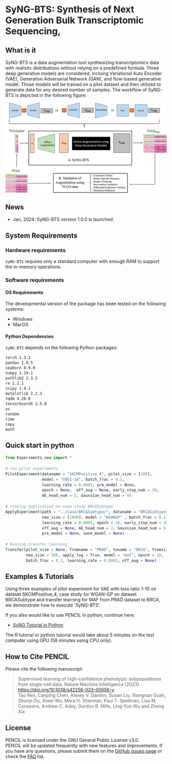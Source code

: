 # SyNG-BTS: Synthesis of Next Generation Bulk Transcriptomic Sequencing,

## What is it

SyNG-BTS is a data augmentation tool synthesizing transcriptomics data with realistic distributions without relying on a predefined formula. Three deep generative models are considered, incluing Variational Auto Encoder (VAE), Generative Adversarial Network (GAN), and flow-based generative model. Those models will be trained on a pilot dataset and then utilized to generate data for any desired number of samples. The workflow of SyNG-BTS is depicted in the following figure:

<p align="center">
  <img src="./pics/sygn-bts-workflow.jpg" width = "1000" alt="method" align=center />
</p>

## News 
* Jan, 2024: SyNG-BTS version 1.0.0 is launched.

## System Requirements
### Hardware requirements
`SyNG-BTS` requires only a standard computer with enough RAM to support the in-memory operations. 

### Software requirements
#### OS Requirements
The developmental version of the package has been tested on the following systems:
+ Windows
+ MacOS
 
  
#### Python Dependencies
`SyNG-BTS` depends on the following Python packages:

    torch 1.3.1
    pandas 1.0.5
    seaborn 0.9.0
    numpy 1.19.1
    pathlib2 2.3.2
    re 2.2.1
    scipy 1.4.1
    matplotlib 2.2.3
    tqdm 4.26.0
    tensorboardX 2.5.0
    os
    random
    time
    copy
    math

## Quick start in python
```python
from Experiments_new import *

# run pilot experiments
PilotExperiment(dataname = "SKCMPositive_4", pilot_size = [100],
                model = "VAE1-10", batch_frac = 0.1, 
                learning_rate = 0.0005, pre_model = None,
                epoch = None,  off_aug = None, early_stop_num = 30,
                AE_head_num = 2, Gaussian_head_num = 9)

# running application on case study BRCASubtype
ApplyExperiment(path = "../Case/BRCASubtype/", dataname = "BRCASubtypeSel", apply_log = True, 
                new_size = [1000], model = "WGANGP" , batch_frac = 0.1, 
                learning_rate = 0.0005, epoch = 10, early_stop_num = 30, 
                off_aug = None, AE_head_num = 2, Gaussian_head_num = 9, 
                pre_model = None, save_model = None)

# Running transfer learning
Transfer(pilot_size = None, fromname = "PRAD", toname = "BRCA", fromsize = 551, 
         new_size = 500, apply_log = True, model = "maf", epoch = 10,
         batch_frac = 0.1, learning_rate = 0.0005, off_aug = None)
```

## Examples & Tutorials
Using three examples of pilot experiment for VAE with loss ratio 1-10 on dataset SKCMPositive_4, case study for WGAN-GP on dataset BRCASubtype and transfer learning for MAF from PRAD dataset to BRCA,  we demonstrate how to execute 'SyNG-BTS'. <br>

If you also would like to use PENCIL in python, continue here:
+ [SyNG Tutorial in Python](https://github.com/cliffren/PENCIL/blob/main/examples/PENCIL_Tutorial_in_Python.ipynb)

The R tutorial or python tutorial would take about 5 minutes on the test computer using GPU (58 minutes using CPU only). 

## How to Cite PENCIL
Please cite the following manuscript:
>Supervised learning of high-confidence phenotypic subpopulations from single-cell data. Nature Machine Intelligence (2023). https://doi.org/10.1038/s42256-023-00656-y. <br>
Tao Ren, Canping Chen, Alexey V. Danilov, Susan Liu, Xiangnan Guan, Shunyi Du, Xiwei Wu, Mara H. Sherman, Paul T. Spellman, Lisa M. Coussens, Andrew C. Adey, Gordon B. Mills, Ling-Yun Wu and Zheng Xia


## License
PENCIL is licensed under the GNU General Public License v3.0. <br>
PENCIL will be updated frequently with new features and improvements. If you have any questions, please submit them on the [GitHub issues page](https://github.com/cliffren/PENCIL/issues) or check the [FAQ](https://cliffren.github.io/PENCIL/examples/FAQ/PENCIL_FAQ.html) list.

